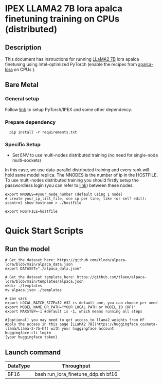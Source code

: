 # IPEX LLAMA2 7B lora apalca finetuning training on CPUs (distributed)

## Description

This document has instructions for running [LLaMA2 7B](https://huggingface.co/meta-llama/Llama-2-7b-hf)  lora apalca finetuning using Intel-optimized PyTorch (enable the recipes from [apalca-lora](https://github.com/tloen/alpaca-lora/tree/main) on CPUs ).

## Bare Metal
### General setup

Follow [link](https://github.com/intel/intel-extension-for-pytorch/tree/release/2.4/examples/cpu/inference/python/llm#3-environment-setup) to setup PyTorch/IPEX and some other dependency.

### Prepare dependency
```
  pip install -r requirements.txt
 ```
### Specific Setup

* Set ENV to use multi-nodes distributed training (no need for single-node multi-sockets)

In this case, we use data-parallel distributed training and every rank will hold same model replica. The NNODES is the number of ip in the HOSTFILE. To use multi-nodes distributed training you should firstly setup the passwordless login (you can refer to [link](https://linuxize.com/post/how-to-setup-passwordless-ssh-login/)) between these nodes. 
```
export NNODES=#your_node_number (default using 1 node)
# create your_ip_list_file, one ip per line, like (or self edit):
scontrol show hostname > ./hostfile

export HOSTFILE=hostfile 

```
# Quick Start Scripts  
## Run the model
```
# Get the dataset here: https://github.com/tloen/alpaca-lora/blob/main/alpaca_data.json
export DATASET="./alpaca_data.json"

# Get the dataset template here: https://github.com/tloen/alpaca-lora/blob/main/templates/alpaca.json
mkdir ./templates
mv alpaca.json ./templates

# Env vars
export LOCAL_BATCH_SIZE=32 #32 is default one, you can choose per need
export MODEL_NAME_OR_PATH="YOUR LOCAL PATH or MODEL_ID (HF)"
export MAXSTEP=-1 #default is -1, which means running all steps

#[optional] you may need to get access to llama2 weights from HF
Apply the access in this page [LLaMA2 7B](https://huggingface.co/meta-llama/Llama-2-7b-hf) with your huggingface account
huggingface-cli login
{your huggingface token}
```
## Launch command
|  DataType   | Throughput  |
| ----------- | ----------- |
| BF16        | bash run_lora_finetune_ddp.sh bf16  |
